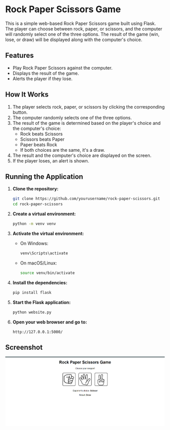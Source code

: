 # Rock Paper Scissors Game

This is a simple web-based Rock Paper Scissors game built using Flask. The player can choose between rock, paper, or scissors, and the computer will randomly select one of the three options. The result of the game (win, lose, or draw) will be displayed along with the computer's choice.

## Features

- Play Rock Paper Scissors against the computer.
- Displays the result of the game.
- Alerts the player if they lose.

## How It Works

1. The player selects rock, paper, or scissors by clicking the corresponding button.
2. The computer randomly selects one of the three options.
3. The result of the game is determined based on the player's choice and the computer's choice:
    - Rock beats Scissors
    - Scissors beats Paper
    - Paper beats Rock
    - If both choices are the same, it's a draw.
4. The result and the computer's choice are displayed on the screen.
5. If the player loses, an alert is shown.

## Running the Application

1. **Clone the repository:**
    ```sh
    git clone https://github.com/yourusername/rock-paper-scissors.git
    cd rock-paper-scissors
    ```

2. **Create a virtual environment:**
    ```sh
    python -m venv venv
    ```

3. **Activate the virtual environment:**
    - On Windows:
        ```sh
        venv\Scripts\activate
        ```
    - On macOS/Linux:
        ```sh
        source venv/bin/activate
        ```

4. **Install the dependencies:**
    ```sh
    pip install flask
    ```

5. **Start the Flask application:**
    ```sh
    python website.py
    ```

6. **Open your web browser and go to:**
    ```
    http://127.0.0.1:5000/
    ```

## Screenshot

![Rock Paper Scissors Game](screenshot.png)
